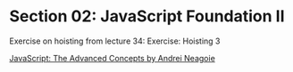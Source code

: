# Section 02: JavaScript Foundation II
Exercise on hoisting from lecture 34: Exercise: Hoisting 3

[JavaScript: The Advanced Concepts by Andrei Neagoie](https://www.udemy.com/course/advanced-javascript-concepts/)
